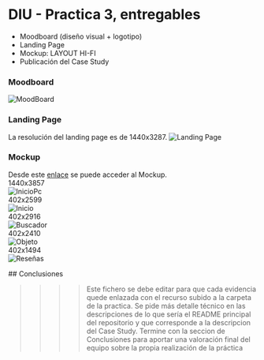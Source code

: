 # DIU - Practica 3, entregables

- Moodboard (diseño visual + logotipo)   
- Landing Page
- Mockup: LAYOUT HI-FI
- Publicación del Case Study

### Moodboard

![MoodBoard](Moodboard.png)

### Landing Page
La resolución del landing page es de 1440x3287.
![Landing Page](Landing%20Page.png)

### Mockup
Desde este [enlace](https://www.figma.com/proto/qLc8fQZwTATccx86u86e7Y/LandingPageEconnection?node-id=80-230&t=7UTSVONJVLbxbsSK-1&scaling=scale-down&content-scaling=fixed&page-id=0%3A1&starting-point-node-id=80%3A230) se puede acceder al Mockup.
<br>
1440x3857
<br>
![InicioPc](InicioPc.png)
<br>
402x2599
<br>
![Inicio](Inicio.png)
<br>
402x2916
<br>
![Buscador](Buscador.png)
<br>
402x2410
<br>
![Objeto](Objeto.png)
<br>
402x1494
<br>
![Reseñas](Reseñas.png)


## Conclusiones

>>>> Este fichero se debe editar para que cada evidencia quede enlazada con el recurso subido a la carpeta de la practica. Se pide más detalle técnico en las descripciones de lo que sería el README principal del repositorio y que corresponde a la descripcion del Case Study.
>>>> Termine con la seccion de Conclusiones para aportar una valoración final del equipo sobre la propia realización de la práctica
